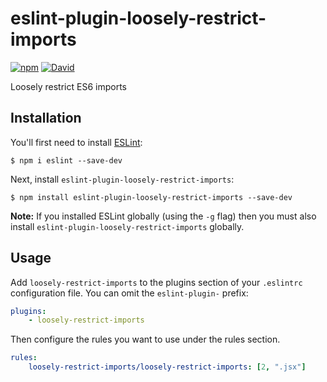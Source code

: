 # eslint-plugin-loosely-restrict-imports

[![npm](https://img.shields.io/npm/v/eslint-plugin-loosely-restrict-imports.svg?maxAge=2592000)]() [![David](https://img.shields.io/david/mattgoucher/eslint-plugin-loosely-restrict-imports.svg?maxAge=2592000)]()

Loosely restrict ES6 imports

## Installation

You'll first need to install [ESLint](http://eslint.org):

```
$ npm i eslint --save-dev
```

Next, install `eslint-plugin-loosely-restrict-imports`:

```
$ npm install eslint-plugin-loosely-restrict-imports --save-dev
```

**Note:** If you installed ESLint globally (using the `-g` flag) then you must also install `eslint-plugin-loosely-restrict-imports` globally.

## Usage

Add `loosely-restrict-imports` to the plugins section of your `.eslintrc` configuration file. You can omit the `eslint-plugin-` prefix:

```yaml
plugins:
    - loosely-restrict-imports
```

Then configure the rules you want to use under the rules section.

```yaml
rules:
    loosely-restrict-imports/loosely-restrict-imports: [2, ".jsx"]
```
